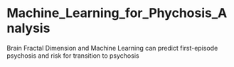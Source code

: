 # Machine_Learning_for_Phychosis_Analysis
Brain Fractal Dimension and Machine Learning can predict first-episode psychosis and risk for transition to psychosis
